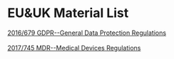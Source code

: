# EU&UK Material List
[2016/679 GDPR--General Data Protection Regulations](https://github.com/DIJUNLIAO/Laws_Regulations_and_Standards/blob/main/EU%26UK/GDPR.pdf)<br>
<br>[2017/745 MDR--Medical Devices Regulations](https://github.com/DIJUNLIAO/Laws_Regulations_and_Standards/blob/main/EU%26UK/EU%202017-745%20MDR%20Medical%20Devices%20Regulations.pdf)

